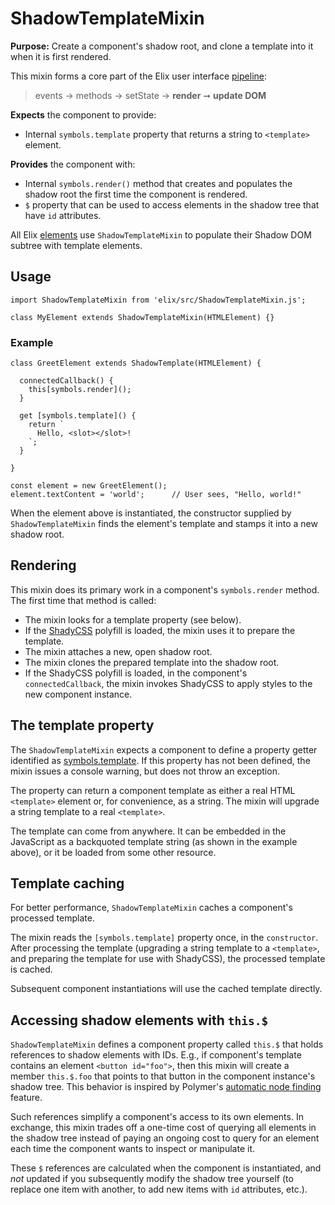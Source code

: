 # ShadowTemplateMixin

**Purpose:** Create a component's shadow root, and clone a template into it when it is first rendered.

This mixin forms a core part of the Elix user interface [pipeline](pipeline):

> events → methods → setState → **render** ➞ **update DOM**

**Expects** the component to provide:
* Internal `symbols.template` property that returns a string to `<template>` element.

**Provides** the component with:
* Internal `symbols.render()` method that creates and populates the shadow root the first time the component is rendered.
* `$` property that can be used to access elements in the shadow tree that have `id` attributes.

All Elix [elements](elements) use `ShadowTemplateMixin` to populate their Shadow DOM subtree with template elements.


## Usage

    import ShadowTemplateMixin from 'elix/src/ShadowTemplateMixin.js';

    class MyElement extends ShadowTemplateMixin(HTMLElement) {}

### Example

    class GreetElement extends ShadowTemplate(HTMLElement) {

      connectedCallback() {
        this[symbols.render]();
      }

      get [symbols.template]() {
        return `
          Hello, <slot></slot>!
        `;
      }

    }

    const element = new GreetElement();
    element.textContent = 'world';      // User sees, "Hello, world!"

When the element above is instantiated, the constructor supplied by `ShadowTemplateMixin` finds the element's template and stamps it into a new shadow root.


## Rendering

This mixin does its primary work in a component's `symbols.render` method. The first time that method is called:

* The mixin looks for a template property (see below).
* If the [ShadyCSS](https://github.com/webcomponents/shadycss) polyfill is loaded, the mixin uses it to prepare the template.
* The mixin attaches a new, open shadow root.
* The mixin clones the prepared template into the shadow root.
* If the ShadyCSS polyfill is loaded, in the component's `connectedCallback`, the mixin invokes ShadyCSS to apply styles to the new component instance.


## The template property

The `ShadowTemplateMixin` expects a component to define a property getter identified as [symbols.template](symbols#template). If this property has not been defined, the mixin issues a console warning, but does not throw an exception.

The property can return a component template as either a real HTML `<template>` element or, for convenience, as a string. The mixin will upgrade a string template to a real `<template>`.

The template can come from anywhere. It can be embedded in the JavaScript as a backquoted template string (as shown in the example above), or it be loaded from some other resource.

## Template caching

For better performance, `ShadowTemplateMixin` caches a component's processed template.

The mixin reads the `[symbols.template]` property once, in the `constructor`. After processing the template (upgrading a string template to a `<template>`, and preparing the template for use with ShadyCSS), the processed template is cached.

Subsequent component instantiations will use the cached template directly.


## Accessing shadow elements with `this.$`

`ShadowTemplateMixin` defines a component property called `this.$` that holds references to shadow elements with IDs. E.g., if component's template contains an element `<button id="foo">`, then this mixin will create a member `this.$.foo` that points to that button in the component instance's shadow tree. This behavior is inspired by Polymer's [automatic node finding](https://www.polymer-project.org/1.0/docs/devguide/local-dom.html#node-finding) feature.

Such references simplify a component's access to its own elements. In exchange, this mixin trades off a one-time cost of querying all elements in the shadow tree instead of paying an ongoing cost to query for an element each time the component wants to inspect or manipulate it.

These `$` references are calculated when the component is instantiated, and _not_ updated if you subsequently modify the shadow tree yourself (to replace one item with another, to add new items with `id` attributes, etc.).
